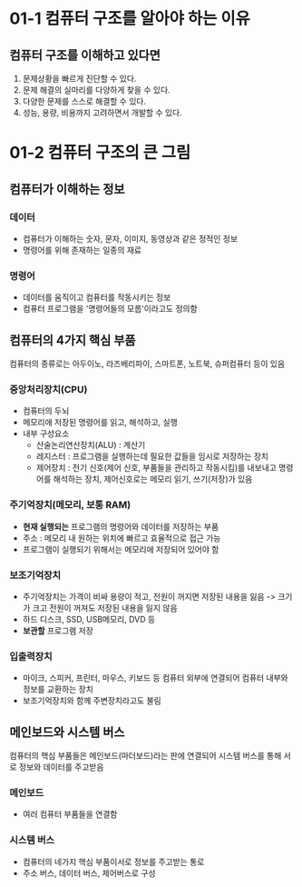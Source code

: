 # 01-1 컴퓨터 구조를 알아야 하는 이유
## 컴퓨터 구조를 이해하고 있다면 
1. 문제상황을 빠르게 진단할 수 있다.
2. 문제 해결의 실마리를 다양하게 찾을 수 있다.
3. 다양한 문제를 스스로 해결할 수 있다.
4. 성능, 용량, 비용까지 고려하면서 개발할 수 있다.

# 01-2 컴퓨터 구조의 큰 그림
## 컴퓨터가 이해하는 정보
### 데이터
- 컴퓨터가 이해하는 숫자, 문자, 이미지, 동영상과 같은 정적인 정보
- 명령어를 위해 존재하는 일종의 재료
### 명령어
- 데이터를 움직이고 컴퓨터를 작동시키는 정보
- 컴퓨터 프로그램을 '명령어들의 모름'이라고도 정의함
## 컴퓨터의 4가지 핵심 부품
컴퓨터의 종류로는 아두이노, 라즈베리파이, 스마트폰, 노트북, 슈퍼컴퓨터 등이 있음
### 중앙처리장치(CPU)
- 컴퓨터의 두뇌
- 메모리애 저장된 명령어를 읽고, 해석하고, 실행
- 내부 구성요소
  - 산술논리연산장치(ALU) : 계산기
  - 레지스터 : 프로그램을 실행하는데 필요한 값들을 임시로 저장하는 장치
  - 제어장치 : 전기 신호(제어 신호, 부품들을 관리하고 작동시킴)를 내보내고 명령어를 해석하는 장치, 제어신호로는 메모리 읽기, 쓰기(저장)가 있음
### 주기억장치(메모리, 보통 RAM)
- **현재 실행되는** 프로그램의 명령어와 데이터를 저장하는 부품
- 주소 : 메모리 내 원하는 위치에 빠르고 효율적으로 접근 가능
- 프로그램이 실행되기 위해서는 메모리에 저장되어 있어야 함
### 보조기억장치
- 주기억장치는 가격이 비싸 용량이 적고, 전원이 꺼지면 저장된 내용을 잃음 -> 크기가 크고 전원이 꺼져도 저장된 내용을 잃지 않음
- 하드 디스크, SSD, USB메모리, DVD 등
- **보관할** 프로그램 저장
### 입출력장치
- 마이크, 스피커, 프린터, 마우스, 키보드 등 컴퓨터 외부에 연결되어 컴퓨터 내부와 정보를 교환하는 장치
- 보조기억장치와 함께 주변장치라고도 불림
## 메인보드와 시스템 버스
컴퓨터의 핵심 부품들은 메인보드(마더보드)라는 판에 연결되어 시스템 버스를 통해 서로 정보와 데이터를 주고받음
### 메인보드
- 여러 컴퓨터 부품들을 연결함
### 시스템 버스
- 컴퓨터의 네가지 핵심 부품이서로 정보를 주고받는 통로
- 주소 버스, 데이터 버스, 제어버스로 구성

